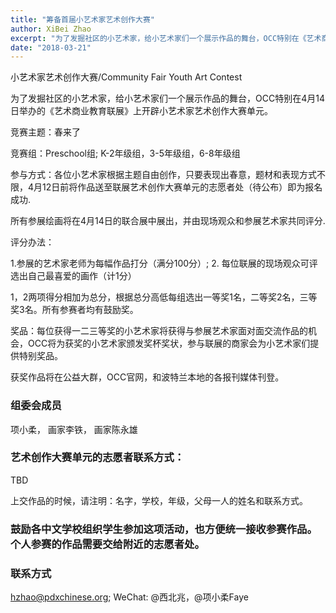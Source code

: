 ```yaml
---
title: "筹备首届小艺术家艺术创作大赛"
author: XiBei Zhao
excerpt: "为了发掘社区的小艺术家，给小艺术家们一个展示作品的舞台，OCC特别在《艺术商业教育联展》上开辟小艺术家艺术创作大赛单元。竞赛主题：春来了。组委会成员包括项小柔和画家李铁。"
date: "2018-03-21"
---
```


小艺术家艺术创作大赛/Community Fair Youth Art Contest

为了发掘社区的小艺术家，给小艺术家们一个展示作品的舞台，OCC特别在4月14日举办的《艺术商业教育联展》上开辟小艺术家艺术创作大赛单元。

竞赛主题：春来了

竞赛组：Preschool组; K-2年级组，3-5年级组，6-8年级组

参与方式：各位小艺术家根据主题自由创作，只要表现出春意，题材和表现方式不限，4月12日前将作品送至联展艺术创作大赛单元的志愿者处（待公布）即为报名成功.

所有参展绘画将在4月14日的联合展中展出，并由现场观众和参展艺术家共同评分.

评分办法：

1.参展的艺术家老师为每幅作品打分（满分100分）; 2. 每位联展的现场观众可评选出自己最喜爱的画作（计1分）

1，2两项得分相加为总分，根据总分高低每组选出一等奖1名，二等奖2名，三等奖3名。所有参赛者均有鼓励奖。

奖品：每位获得一二三等奖的小艺术家将获得与参展艺术家面对面交流作品的机会，OCC将为获奖的小艺术家颁发奖杯奖状，参与联展的商家会为小艺术家们提供特别奖品。

获奖作品将在公益大群，OCC官网，和波特兰本地的各报刊媒体刊登。

### 组委会成员

项小柔， 画家李铁， 画家陈永雄

### 艺术创作大赛单元的志愿者联系方式：

TBD

上交作品的时候，请注明：名字，学校，年级，父母一人的姓名和联系方式。

### 鼓励各中文学校组织学生参加这项活动，也方便统一接收参赛作品。个人参赛的作品需要交给附近的志愿者处。

### 联系方式

hzhao@pdxchinese.org; WeChat: @西北兆，@项小柔Faye
